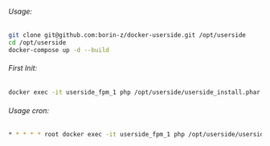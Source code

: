 ###### Usage:
~~~bash
git clone git@github.com:borin-z/docker-userside.git /opt/userside
cd /opt/userside
docker-compose up -d --build
~~~
###### First Init:
~~~bash
docker exec -it userside_fpm_1 php /opt/userside/userside_install.phar
~~~
###### Usage cron:
~~~bash
* * * * * root docker exec -it userside_fpm_1 php /opt/userside/userside cron > /dev/null 2>&1
~~~
